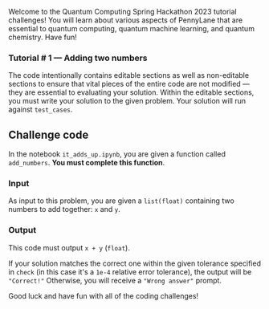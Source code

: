 Welcome to the Quantum Computing Spring Hackathon 2023 tutorial challenges! You will learn about various aspects of PennyLane that are essential to quantum computing, quantum machine learning, and quantum chemistry. Have fun!

### Tutorial \# 1 — Adding two numbers

The code intentionally contains editable sections as well as non-editable sections to ensure that vital pieces of the entire code are not modified — they are essential to evaluating your solution. Within the editable sections, you must write your solution to the given problem. Your solution will run against `test_cases`. 

## Challenge code

In the notebook `it_adds_up.ipynb`, you are given a function called `add_numbers`. **You must complete this function**.

### Input 

As input to this problem, you are given a `list(float)` containing two numbers to add together: `x` and `y`.

### Output

This code must output `x + y` (`float`).

If your solution matches the correct one within the given tolerance specified in `check` (in this case it's a `1e-4` relative error tolerance), the output will be `"Correct!"` Otherwise, you will receive a `"Wrong answer"` prompt.

Good luck and have fun with all of the coding challenges! 
